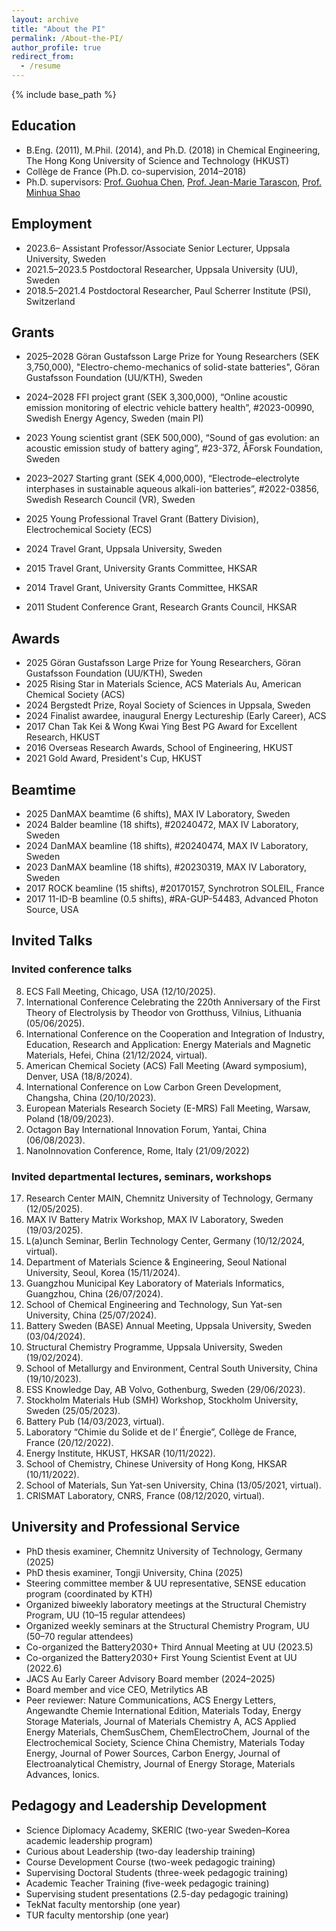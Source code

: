 ```yaml
---
layout: archive
title: "About the PI"
permalink: /About-the-PI/
author_profile: true
redirect_from:
  - /resume
---
```


{% include base_path %}

## Education
* B.Eng. (2011), M.Phil. (2014), and Ph.D. (2018) in Chemical Engineering, The Hong Kong University of Science and Technology (HKUST)
* Collège de France (Ph.D. co-supervision, 2014–2018)
* Ph.D. supervisors: [Prof. Guohua Chen](https://scholars.cityu.edu.hk/en/persons/guohua-chen(4e987cda-3a4a-45d7-990d-26d3dfb839ba).html), [Prof. Jean-Marie Tarascon](https://solid-state-chemistry-energy-lab.org/), [Prof. Minhua Shao](https://minhuashaogroup.wixsite.com/7102)

## Employment
* 2023.6–  Assistant Professor/Associate Senior Lecturer, Uppsala University, Sweden
* 2021.5–2023.5  Postdoctoral Researcher, Uppsala University (UU), Sweden
* 2018.5–2021.4  Postdoctoral Researcher, Paul Scherrer Institute (PSI), Switzerland
  
## Grants
* 2025–2028  Göran Gustafsson Large Prize for Young Researchers (SEK 3,750,000), "Electro-chemo-mechanics of solid-state batteries", Göran Gustafsson Foundation (UU/KTH), Sweden
* 2024–2028  FFI project grant (SEK 3,300,000), “Online acoustic emission monitoring of electric vehicle battery health”, #2023-00990, Swedish Energy Agency, Sweden (main PI)
* 2023	Young scientist grant (SEK 500,000), “Sound of gas evolution: an acoustic emission study of battery aging”, #23-372, ÅForsk Foundation, Sweden
* 2023–2027  Starting grant (SEK 4,000,000), “Electrode–electrolyte interphases in sustainable aqueous alkali-ion batteries”, #2022-03856, Swedish Research Council (VR), Sweden

* 2025  Young Professional Travel Grant (Battery Division), Electrochemical Society (ECS)
* 2024  Travel Grant, Uppsala University, Sweden
* 2015  Travel Grant, University Grants Committee, HKSAR
* 2014  Travel Grant, University Grants Committee, HKSAR
* 2011  Student Conference Grant, Research Grants Council, HKSAR

## Awards
* 2025  Göran Gustafsson Large Prize for Young Researchers, Göran Gustafsson Foundation (UU/KTH), Sweden
* 2025	Rising Star in Materials Science, ACS Materials Au, American Chemical Society (ACS)
* 2024  Bergstedt Prize, Royal Society of Sciences in Uppsala, Sweden
* 2024  Finalist awardee, inaugural Energy Lectureship (Early Career), ACS
* 2017	Chan Tak Kei & Wong Kwai Ying Best PG Award for Excellent Research, HKUST
* 2016	Overseas Research Awards, School of Engineering, HKUST
* 2021  Gold Award, President's Cup, HKUST

## Beamtime
* 2025  DanMAX beamtime (6 shifts), MAX IV Laboratory, Sweden
* 2024  Balder beamline (18 shifts), #20240472, MAX IV Laboratory, Sweden
* 2024  DanMAX beamline (18 shifts), #20240474, MAX IV Laboratory, Sweden
* 2023  DanMAX beamline (18 shifts), #20230319, MAX IV Laboratory, Sweden
* 2017  ROCK beamline (15 shifts), #20170157, Synchrotron SOLEIL, France
* 2017  11-ID-B beamline (0.5 shifts), #RA-GUP-54483, Advanced Photon Source, USA
  
## Invited Talks
### Invited conference talks

<ol reversed>
  <li>ECS Fall Meeting, Chicago, USA (12/10/2025).</li>
  <li>International Conference Celebrating the 220th Anniversary of the First Theory of Electrolysis by Theodor von Grotthuss, Vilnius, Lithuania (05/06/2025).</li>
  <li>International Conference on the Cooperation and Integration of Industry, Education, Research and Application: Energy Materials and Magnetic Materials, Hefei, China (21/12/2024, virtual).</li>
  <li>American Chemical Society (ACS) Fall Meeting (Award symposium), Denver, USA (18/8/2024).</li>
  <li>International Conference on Low Carbon Green Development, Changsha, China (20/10/2023).</li>
  <li>European Materials Research Society (E-MRS) Fall Meeting, Warsaw, Poland (18/09/2023).</li>
  <li>Octagon Bay International Innovation Forum, Yantai, China (06/08/2023).</li>
  <li>NanoInnovation Conference, Rome, Italy (21/09/2022)</li>
</ol>

### Invited departmental lectures, seminars, workshops

<ol reversed>
  <li>Research Center MAIN, Chemnitz University of Technology, Germany (12/05/2025).</li>
  <li>MAX IV Battery Matrix Workshop, MAX IV Laboratory, Sweden (19/03/2025).</li>
  <li>L(a)unch Seminar, Berlin Technology Center, Germany (10/12/2024, virtual).</li>
  <li>Department of Materials Science & Engineering, Seoul National University, Seoul, Korea (15/11/2024).</li>
  <li>Guangzhou Municipal Key Laboratory of Materials Informatics, Guangzhou, China (26/07/2024).</li>
  <li>School of Chemical Engineering and Technology, Sun Yat-sen University, China (25/07/2024).</li>
  <li>Battery Sweden (BASE) Annual Meeting, Uppsala University, Sweden (03/04/2024).</li>
  <li>Structural Chemistry Programme, Uppsala University, Sweden (19/02/2024).</li>
  <li>School of Metallurgy and Environment, Central South University, China (19/10/2023).</li>
  <li>ESS Knowledge Day, AB Volvo, Gothenburg, Sweden (29/06/2023).</li>
  <li>Stockholm Materials Hub (SMH) Workshop, Stockholm University, Sweden (25/05/2023).</li>
  <li>Battery Pub (14/03/2023, virtual).</li>
  <li>Laboratory “Chimie du Solide et de l’ Énergie”, Collège de France, France (20/12/2022).</li>
  <li>Energy Institute, HKUST, HKSAR (10/11/2022).</li>
  <li>School of Chemistry, Chinese University of Hong Kong, HKSAR (10/11/2022).</li>
  <li>School of Materials, Sun Yat-sen University, China (13/05/2021, virtual).</li>
  <li>CRISMAT Laboratory, CNRS, France (08/12/2020, virtual).</li>
</ol>
  
## University and Professional Service
* PhD thesis examiner, Chemnitz University of Technology, Germany (2025)
* PhD thesis examiner, Tongji University, China (2025)
* Steering committee member & UU representative, SENSE education program (coordinated by KTH)
* Organized biweekly laboratory meetings at the Structural Chemistry Program, UU (10–15 regular attendees)
* Organized weekly seminars at the Structural Chemistry Program, UU (50–70 regular attendees)
* Co-organized the Battery2030+ Third Annual Meeting at UU (2023.5)
* Co-organized the Battery2030+ First Young Scientist Event at UU (2022.6)
* JACS Au Early Career Advisory Board member (2024–2025)
* Board member and vice CEO, Metrilytics AB
* Peer reviewer: Nature Communications, ACS Energy Letters, Angewandte Chemie International Edition, Materials Today, Energy Storage Materials, Journal of Materials Chemistry A, ACS Applied Energy Materials, ChemSusChem, ChemElectroChem, Journal of the Electrochemical Society, Science China Chemistry, Materials Today Energy, Journal of Power Sources, Carbon Energy, Journal of Electroanalytical Chemistry, Journal of Energy Storage, Materials Advances, Ionics.


## Pedagogy and Leadership Development
* Science Diplomacy Academy, SKERIC (two-year Sweden–Korea academic leadership program)
* Curious about Leadership (two-day leadership training)
* Course Development Course (two-week pedagogic training)
* Supervising Doctoral Students (three-week pedagogic training)
* Academic Teacher Training (five-week pedagogic training)
* Supervising student presentations (2.5-day pedagogic training)
* TekNat faculty mentorship (one year)
* TUR faculty mentorship (one year)

